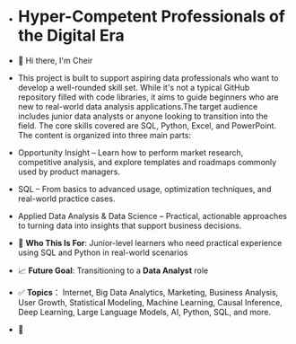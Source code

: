 - # Hyper-Competent Professionals of the Digital Era
- 👋 Hi there, I'm Cheir
- This project is built to support aspiring data professionals who want to develop a well-rounded skill set. While it's not a typical GitHub repository filled with code libraries, it aims to guide beginners who are new to real-world data analysis applications.The target audience includes junior data analysts or anyone looking to transition into the field. The core skills covered are SQL, Python, Excel, and PowerPoint. The content is organized into three main parts:
- Opportunity Insight – Learn how to perform market research, competitive analysis, and explore templates and roadmaps commonly used by product managers.
- SQL – From basics to advanced usage, optimization techniques, and real-world practice cases.
- Applied Data Analysis & Data Science – Practical, actionable approaches to turning data into insights that support business decisions.

- 🎯 **Who This Is For**:  Junior-level learners who need practical experience using SQL and Python in real-world scenarios  
- 📈 **Future Goal**: Transitioning to a **Data Analyst** role  
- ✅ **Topics**： Internet, Big Data Analytics, Marketing, Business Analysis, User Growth, Statistical Modeling, Machine Learning, Causal Inference, Deep Learning, Large Language Models, AI, Python, SQL, and more.
- 🌟


<!---
Cheir-chen/Cheir-chen is a ✨ special ✨ repository because its `README.md` (this file) appears on your GitHub profile.
You can click the Preview link to take a look at your changes.
--->
